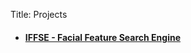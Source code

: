 Title: Projects


- #### [IFFSE - Facial Feature Search Engine](https://github.com/kendricktan/iffse)